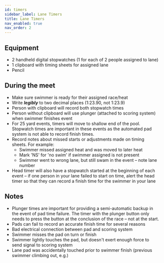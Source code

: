 ```yaml
---
id: timers
sidebar_label: Lane Timers
title: Lane Timers
nav_enabled: true
nav_order: 2
---
```


## Equipment 
- 2 handheld digital stopwatches (1 for each of 2 people assigned to lane)
- 1 clipboard with timing sheets for assigned lane
- Pencil 

## During the meet 
- Make sure swimmer is ready for their assigned race/heat
- Write **_legibly_** to two decimal places (1:23.90, not 1:23.9)
- Person with clipboard will record both stopwatch times
- Person without clipboard will use plunger (attached to scoring system) when swimmer finishes event
- For 25 yard events, timers will move to shallow end of the pool.  Stopwatch times are important in these events as the automated pad system is not able to record finish times.
- Record notes about missed starts or adjustments made on timing sheets.  For example:
  - Swimmer missed assigned heat and was moved to later heat
  - Mark 'NS' for 'no swim' if swimmer assigned is not present
  - Swimmer went to wrong lane, but still swam in the event – note lane number
-  Head timer will also have a stopwatch started at the beginning of each event – if one person in your lane failed to start on time, alert the head timer so that they can record a finish time for the swimmer in your lane 

## Notes 
-  Plunger times are important for providing a semi-automatic backup in the event of pad time failure.  The timer with the plunger button only needs to press the button at the conclusion of the race – not at the start.
-  Pads can fail to record an accurate finish time for several reasons
  -  Bad electrical connection between pad and scoring system
  -  Swimmer misses the pad on turn or finish
  -  Swimmer lightly touches the pad, but doesn't exert enough force to send signal to scoring system
  -  Lane pad was accidentally touched prior to swimmer finish (previous swimmer climbing out, e.g.) 
